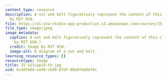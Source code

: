 ```yaml
---
content_type: resource
description: A nut and bolt figuratively represent the content of this class. Image
  by MIT OCW.
file: https://ol-ocw-studio-app-production.s3.amazonaws.com/courses/15-s21-nuts-and-bolts-of-business-plans-january-iap-2014/6ca97e8daa30cb9887d788e0f4d6bf6c_15-s21iap14-th.jpg
file_type: image/jpeg
image_metadata:
  caption: A nut and bolt figuratively represent the content of this class. (Image
    by MIT OCW.)
  credit: Image by MIT OCW.
  image-alt: A diagram of a nut and bolt.
learning_resource_types: []
resourcetype: Image
title: 15-s21iap14-th.jpg
uid: 6ca97e8d-aa30-cb98-87d7-88e0f4d6bf6c
---
```

